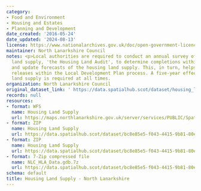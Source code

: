 ```yaml
---
category:
- Food and Environment
- Housing and Estates
- Planning and Development
date_created: '2016-05-24'
date_updated: '2024-08-13'
license: https://www.nationalarchives.gov.uk/doc/open-government-licence/version/3/
maintainer: North Lanarkshire Council
notes: <p>Local authorities are required to conduct an annual survey of the housing
  land supply, 'the Housing Land Audit', to determine completions within the timeframe
  and update forecasts of the housing land supply. This, in turn, helps inform land
  releases within the Local Development Plan process. A five-year effective housing
  land supply is required at all times.                                                                                                                                                                                                                                                                                                                                                                                                                                                                                                                                                                                                                                                                                                                                                                                                                                                                                                                                                                                                                                                                                                                                                                                                                                                                                                                                                                                                                                                                                                                                                                                                                                                                                                               </p>
organization: North Lanarkshire Council
original_dataset_link: ' https://data.spatialhub.scot/dataset/housing_land_supply-nl'
records: null
resources:
- format: WFS
  name: Housing Land Supply
  url: https://maps.northlanarkshire.gov.uk/server/services/PUBLIC/SpatialHubLayers/MapServer/WFSServer?request=GetCapabilities&service=WFS
- format: ZIP
  name: Housing Land Supply
  url: https://data.spatialhub.scot/dataset/bc8e85e5-f043-4415-9b81-80ec86d18a8d/resource/a95b9a1a-0a04-4282-b9ae-2a3d018aa8bf/download/housing_land_supply-nl2022-02-11145416.zip
- format: ZIP
  name: Housing Land Supply
  url: https://data.spatialhub.scot/dataset/bc8e85e5-f043-4415-9b81-80ec86d18a8d/resource/2a9189f3-aad5-4e8f-a725-81acca9c7916/download/housing_land_supply-nl2022-02-11145447.zip
- format: 7-Zip compressed file
  name: NLC_HLA_Data.gdb.7z
  url: https://data.spatialhub.scot/dataset/bc8e85e5-f043-4415-9b81-80ec86d18a8d/resource/bc645d8a-4abe-484c-8f24-7ab854241b9a/download/nlc_hla_data.gdb.7z
schema: default
title: Housing Land Supply - North Lanarkshire
---
```

